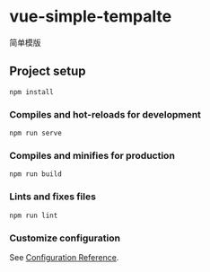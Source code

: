 <!--
 * @Descripttion: 
 * @Author: 杨晨
 * @Date: 2021-05-30 23:35:12
 * @LastEditors: 杨晨
 * @LastEditTime: 2021-05-30 23:35:46
-->
# vue-simple-tempalte
简单模版

## Project setup

```
npm install
```

### Compiles and hot-reloads for development

```
npm run serve
```

### Compiles and minifies for production

```
npm run build
```

### Lints and fixes files

```
npm run lint
```

### Customize configuration

See [Configuration Reference](https://cli.vuejs.org/config/).